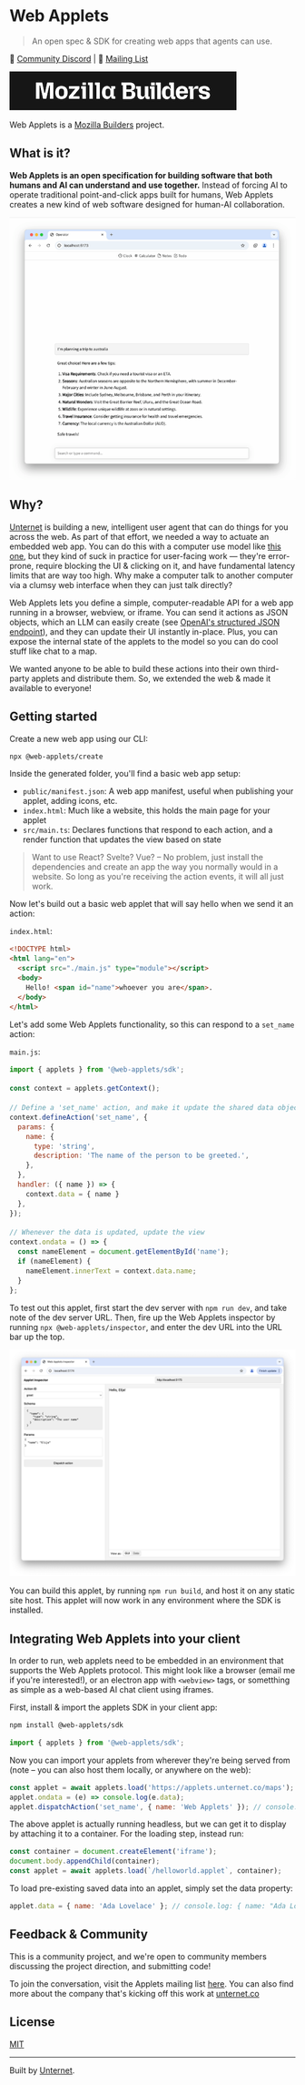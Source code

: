 # Web Applets

> An open spec & SDK for creating web apps that agents can use.

👾 [Community Discord](https://discord.gg/2aUvMe8HrC) | 💌 [Mailing List](https://groups.google.com/a/unternet.co/g/community)

[![Mozilla builders logo](docs/assets/builders.png)](https://builders.mozilla.org/)

Web Applets is a [Mozilla Builders](https://builders.mozilla.org/) project.

## What is it?

**Web Applets is an open specification for building software that both humans and AI can understand and use together.** Instead of forcing AI to operate traditional point-and-click apps built for humans, Web Applets creates a new kind of web software designed for human-AI collaboration.

![Demo of a web applets chatbot](./docs/assets/applets-chat-demo.gif)

## Why?

[Unternet](https://unternet.co) is building a new, intelligent user agent that can do things for you across the web. As part of that effort, we needed a way to actuate an embedded web app. You can do this with a computer use model like [this one](https://docs.anthropic.com/en/docs/build-with-claude/computer-use), but they kind of suck in practice for user-facing work &mdash; they're error-prone, require blocking the UI & clicking on it, and have fundamental latency limits that are way too high. Why make a computer talk to another computer via a clumsy web interface when they can just talk directly?

Web Applets lets you define a simple, computer-readable API for a web app running in a browser, webview, or iframe. You can send it actions as JSON objects, which an LLM can easily create (see [OpenAI's structured JSON endpoint](https://openai.com/index/introducing-structured-outputs-in-the-api/)), and they can update their UI instantly in-place. Plus, you can expose the internal state of the applets to the model so you can do cool stuff like chat to a map.

We wanted anyone to be able to build these actions into their own third-party applets and distribute them. So, we extended the web & made it available to everyone!

## Getting started

Create a new web app using our CLI:

```bash
npx @web-applets/create
```

Inside the generated folder, you'll find a basic web app setup:

- `public/manifest.json`: A web app manifest, useful when publishing your applet, adding icons, etc.
- `index.html`: Much like a website, this holds the main page for your applet
- `src/main.ts`: Declares functions that respond to each action, and a render function that updates the view based on state

> Want to use React? Svelte? Vue? – No problem, just install the dependencies and create an app the way you normally would in a website. So long as you're receiving the action events, it will all just work.

Now let's build out a basic web applet that will say hello when we send it an action:

`index.html`:

```html
<!DOCTYPE html>
<html lang="en">
  <script src="./main.js" type="module"></script>
  <body>
    Hello! <span id="name">whoever you are</span>.
  </body>
</html>
```

Let's add some Web Applets functionality, so this can respond to a `set_name` action:

`main.js`:

```js
import { applets } from '@web-applets/sdk';

const context = applets.getContext();

// Define a 'set_name' action, and make it update the shared data object with the new name
context.defineAction('set_name', {
  params: {
    name: {
      type: 'string',
      description: 'The name of the person to be greeted.',
    },
  },
  handler: ({ name }) => {
    context.data = { name }
  },
});

// Whenever the data is updated, update the view
context.ondata = () => {
  const nameElement = document.getElementById('name');
  if (nameElement) {
    nameElement.innerText = context.data.name;
  }
};
```

To test out this applet, first start the dev server with `npm run dev`, and take note of the dev server URL. Then, fire up the Web Applets inspector by running `npx @web-applets/inspector`, and enter the dev URL into the URL bar up the top.

![A screenshot showing the 'playground' editing UI, with a web applets showing 'Hello, Web Applets'](docs/assets/web-applets-inspector.png)

You can build this applet, by running `npm run build`, and host it on any static site host. This applet will now work in any environment where the SDK is installed.

## Integrating Web Applets into your client

In order to run, web applets need to be embedded in an environment that supports the Web Applets protocol. This might look like a browser (email me if you're interested!), or an electron app with `<webview>` tags, or sometthing as simple as a web-based AI chat client using iframes.

First, install & import the applets SDK in your client app:

```bash
npm install @web-applets/sdk
```

```js
import { applets } from '@web-applets/sdk';
```

Now you can import your applets from wherever they're being served from (note – you can also host them locally, or anywhere on the web):

```js
const applet = await applets.load('https://applets.unternet.co/maps');
applet.ondata = (e) => console.log(e.data);
applet.dispatchAction('set_name', { name: 'Web Applets' }); // console.log: { name: "Ada Lovelace" }
```

The above applet is actually running headless, but we can get it to display by attaching it to a container. For the loading step, instead run:

```js
const container = document.createElement('iframe');
document.body.appendChild(container);
const applet = await applets.load(`/helloworld.applet`, container);
```

To load pre-existing saved data into an applet, simply set the data property:

```js
applet.data = { name: 'Ada Lovelace' }; // console.log: { name: "Ada Lovelace" }
```

## Feedback & Community

This is a community project, and we're open to community members discussing the project direction, and submitting code!

To join the conversation, visit the Applets mailing list [here](https://groups.google.com/a/unternet.co/g/community). You can also find more about the company that's kicking off this work at [unternet.co](https://unternet.co)

## License

[MIT](./LICENSE.md)

---

Built by [Unternet](https://unternet.co).
